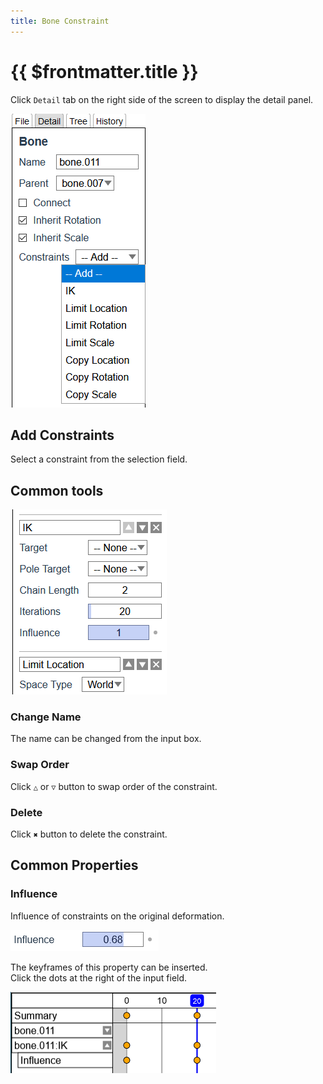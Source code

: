```yaml
---
title: Bone Constraint
---
```


# {{ $frontmatter.title }}

Click `Detail` tab on the right side of the screen to display the detail panel.  

![](./assets/select_constraint.png)

## Add Constraints

Select a constraint from the selection field.


## Common tools

![](./assets/buttons.png)

### Change Name

The name can be changed from the input box.

### Swap Order

Click `△` or `▽` button to swap order of the constraint.

### Delete

Click `✖` button to delete the constraint.


## Common Properties

### Influence

Influence of constraints on the original deformation.

![](./assets/influence.png)

The keyframes of this property can be inserted.  
Click the dots at the right of the input field.

![](./assets/influence_keyframe.png)

